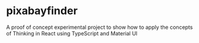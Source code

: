# pixabayfinder
A proof of concept experimental project to show how to apply the concepts of Thinking in React using TypeScript and Material UI

